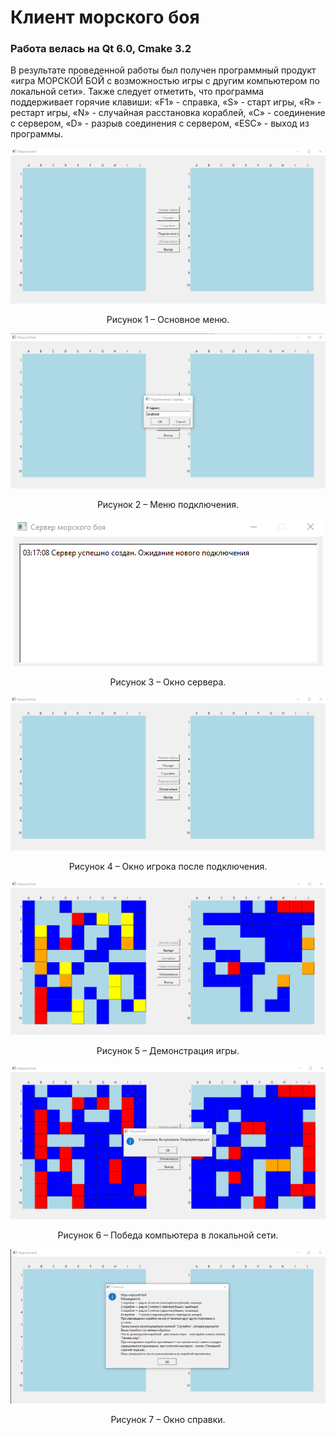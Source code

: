 # Клиент морского боя

### Работа велась на Qt 6.0, Cmake 3.2

В результате проведенной работы был получен программный продукт «игра МОРСКОЙ БОЙ с возможностью игры с другим компьютером по локальной сети». Также следует отметить, что программа поддерживает горячие клавиши: «F1» - справка, «S» - старт игры, «R» - рестарт игры, «N» - случайная расстановка кораблей, «С» - соединение с сервером, «D» - разрыв соединения с сервером, «ESC» - выход из программы. 

<div align="center">

![Рисунок 1](https://github.com/voltara13/battleShipClient/blob/master/img/1.png)

Рисунок 1 – Основное меню.

![Рисунок 2](https://github.com/voltara13/battleShipClient/blob/master/img/2.png)

Рисунок 2 – Меню подключения.

![Рисунок 3](https://github.com/voltara13/battleShipClient/blob/master/img/3.png) 

Рисунок 3 – Окно сервера.

![Рисунок 4](https://github.com/voltara13/battleShipClient/blob/master/img/4.png)

Рисунок 4 – Окно игрока после подключения.

![Рисунок 5](https://github.com/voltara13/battleShipClient/blob/master/img/5.png) 

Рисунок 5 – Демонстрация игры.

![Рисунок 6](https://github.com/voltara13/battleShipClient/blob/master/img/6.png)

Рисунок 6 – Победа компьютера в локальной сети.
 
![Рисунок 7](https://github.com/voltara13/battleShipClient/blob/master/img/7.png)

Рисунок 7 – Окно справки.
 
</div>
